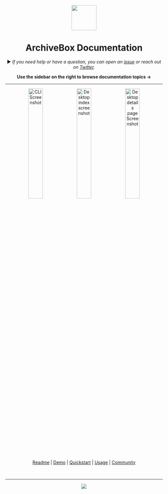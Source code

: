 <div align="center">

<img src="https://i.imgur.com/4nkFjdv.png" width="80px"/>

<h1>ArchiveBox Documentation</h1>

▶️ *If you need help or have a question, you can open an [issue](https://github.com/pirate/ArchiveBox/issues?q=is%3Aissue+is%3Aopen+sort%3Aupdated-desc) or reach out on [Twitter](https://github.com/theSquashSH).*


**Use the sidebar on the right to browse documentation topics ->**

</div>

---

<div align="center">

<img src="https://i.imgur.com/3tBL7PU.png" width="30%" alt="CLI Screenshot" align="top">
<img src="https://i.imgur.com/viklZNG.png" width="30%" alt="Desktop index screenshot" align="top">
<img src="https://i.imgur.com/RefWsXB.jpg" width="30%" alt="Desktop details page Screenshot"/><br/>

<a href="https://github.com/pirate/ArchiveBox">Readme</a> | <a href="https://archive.sweeting.me/">Demo</a> | <a href="https://github.com/pirate/ArchiveBox/wiki/Quickstart">Quickstart</a> | <a href="https://github.com/pirate/ArchiveBox/wiki/Usage">Usage</a> | <a href="https://github.com/pirate/ArchiveBox/wiki/Web-Archiving-Community">Community</a>

<br/>
<hr/>

[![](https://img.shields.io/badge/Donate-Patreon-%23DD5D76.svg)](https://www.patreon.com/theSquashSH)

</div>